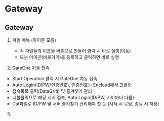 # Gateway
## Gateway

1. 파일 메뉴 (아이콘 모음)
   - 각 파일들의 이름을 버튼으로 만들어 클릭 시 바로 실행(이동)
   - 또는 아이콘(바로가기)를 등록하고 클릭하면 바로 실행

2. GateOne 자동 접속
  - Start Operation 클릭 시 GateOne 자동 접속
  - Auto Login(ID/PW/인증번호), 인증번호는 Encloud에서 크롤링
  - 접속목록 출력(DataGrid) 및 즐겨찾기 관리
  - 더블클릭으로 해당 서버 접속, Auto Login(ID/PW, 서버마다 다름)
  - Dat파일로 ID/PW 및 서버 즐겨찾기 관리해야 할 듯 (시작 시 로딩, 종료 시 저장)
 
3.   
 
